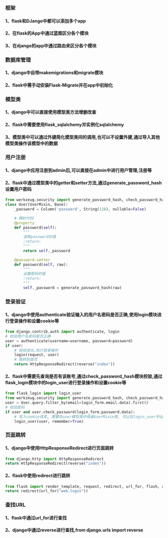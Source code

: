 ### 框架
#### 1、flask和DJango中都可以添加多个app
#### 2、在flask的App中通过蓝图区分各个模块
#### 3、在django的app中通过路由来区分各个模块

### 数据库管理
#### 1、django中自带makemigrations和migrate模块
#### 2、flask中需手动安装Flask-Migrate并在app中初始化

### 模型类
#### 1、django中可以直接使用模型类方法增删改查
#### 2、flask中需要使用flask_sqlalchemy并实例化sqlalchemy
#### 3、模型类中可以通过外键简化模型类间的调用,也可以不设置外键,通过导入其他模型类操作该模型中的数据

### 用户注册
#### 1、django中应用注册到admin后,可以直接在admin中进行用户管理,注册等
#### 2、flask中通过模型类中的getter和setter方法,通过generate_password_hash设置用户密码
```python
from werkzeug.security import generate_password_hash, check_password_hash
class User(UserMixin, Base):
    _password = Column('password', String(128), nullable=False)

    # 精妙代码
    @property
    def password(self):
        """
        读取password的值
        :return:
        """
        return self._password

    @password.setter
    def password(self, raw):
        """
        设置密码的值
        :return:
        """
        self._password = generate_password_hash(raw)
```

### 登录验证
#### 1、django中使用authenticate验证输入的用户名密码是否正确,使用login模块进行登录操作和设置cookie等
```python
from django.contrib.auth import authenticate, login
# 校验用户名密码是否正确
user = authenticate(username=username, password=password)
if user:
    # 校验成功,执行登录操作
    login(request, user)
    # 跳转到首页
    return HttpResponseRedirect(reverse("index"))
```
#### 2、flask中需要先查询是否有该账号,通过check_password_hash模块校验,通过flask_login模块中的login_user进行登录操作和设置cookie等
```python
from flask_login import login_user
from werkzeug.security import generate_password_hash, check_password_hash
user = User.query.filter_by(email=login_form.email.data).first()
# 校验密码
if user and user.check_password(login_form.password.data):
    # 写入cookie信息, 需要在user模型类中继承UserMixin类, 可以在login_user中设置是否记住cookie
    login_user(user, remember=True)
```

### 页面跳转
#### 1、django中使用HttpResponseRedirect进行页面跳转
```python
from django.http import HttpResponseRedirect
return HttpResponseRedirect(reverse("index"))
```
#### 2、flask中使用redirect进行跳转
```python
from flask import render_template, request, redirect, url_for, flash, abort
return redirect(url_for("web.login"))
```

### 查找URL
#### 1、flask中通过url_for进行查找
#### 2、django中通过reverse进行查找,from django.urls import reverse